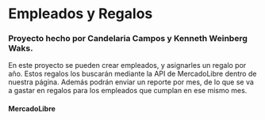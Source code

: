 # Empleados y Regalos
### Proyecto hecho por Candelaria Campos y Kenneth Weinberg Waks.

En este proyecto se pueden crear empleados, y asignarles un regalo por año. Estos regalos los buscarán mediante la API de MercadoLibre dentro de nuestra página. Además podrán enviar un reporte por mes, de lo que se va a gastar en regalos para los empleados que cumplan en ese mismo mes.

#### MercadoLibre
